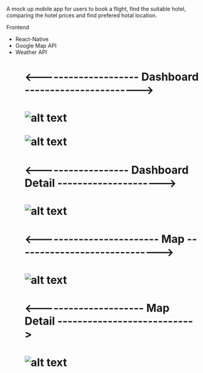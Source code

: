 <p>A mock up mobile app for users to book a flight, find the suitable hotel, comparing the hotel prices and find prefered hotal location.</p>

<p>Frontend</p>
<ul>
  <li>React-Native</li>
  <li>Google Map API</li>
  <li>Weather API</li>
<ul>

<h1><--------------------     Dashboard    -----------------------><h1>

![alt text](https://github.com/zafry26/TravelApp/blob/main/SC/image_123986672%20(1).JPG?raw=true)

![alt text](https://github.com/zafry26/TravelApp/blob/main/SC/image_123986672%20(5).JPG?raw=true)

<h1><------------------    Dashboard Detail    ---------------------><h1>
  
![alt text](https://github.com/zafry26/TravelApp/blob/main/SC/image_123986672%20(4).JPG?raw=true)
  
<h1><------------------------   Map    -----------------------------><h1>

![alt text](https://github.com/zafry26/TravelApp/blob/main/SC/image_123986672%20(2).JPG?raw=true)
  
<h1><---------------------  Map Detail   ---------------------------><h1>

![alt text](https://github.com/zafry26/TravelApp/blob/main/SC/image_123986672%20(3).JPG?raw=true)





